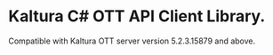 # Kaltura C# OTT API Client Library.
Compatible with Kaltura OTT server version 5.2.3.15879 and above.
